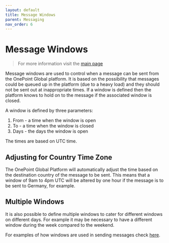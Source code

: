 ```yaml
---
layout: default
title: Message Windows
parent: Messaging
nav_order: 6
---
```

# Message Windows

> For more information visit the [main page](../README.md)

Message windows are used to control when a message can be sent from the OnePoint Global platform. It is based on the possibility that messages could be queued up in the platform (due to a heavy load) and they should not be sent out at inappropriate times. If a window is defined then the platform knows to hold on to the message if the associated window is closed.

A window is defined by three parameters:
1. From - a time when the window is open
1. To - a time when the window is closed
1. Days - the days the window is open

The times are based on UTC time.

## Adjusting for Country Time Zone
The OnePoint Global Platform will automatically adjust the time based on the destination country of the message to be sent. This means that a window of 9am to 4pm UTC will be altered by one hour if the message is to be sent to Germany, for example.

## Multiple Windows
It is also possible to define multiple windows to cater for different windows on different days. For example it may be necessary to have a different window during the week compared to the weekend.

For examples of how windows are used in sending messages check [here](Message.md).
